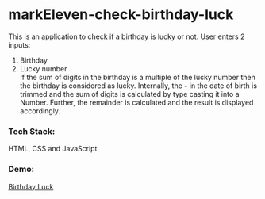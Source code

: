 # markEleven-check-birthday-luck

This is an application to check if a birthday is lucky or not. User enters 2 inputs:
1. Birthday
2. Lucky number\
If the sum of digits in the birthday is a multiple of the lucky number then the birthday is considered as lucky. 
Internally, the ***-*** in the date of birth is trimmed and the sum of digits is calculated by type casting it into a Number. Further, the remainder is calculated
and the result is displayed accordingly.


### Tech Stack: 
HTML, CSS and JavaScript

### Demo:
[Birthday Luck](https://luckynumber-ex0.gauthamkamath.repl.co/)
